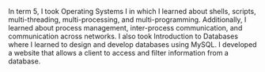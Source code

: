 In term 5, I took Operating Systems I in which I learned about shells, scripts, multi-threading, multi-processing, and multi-programming. Additionally, I learned about process management, inter-process communication, and communication across networks.
I also took Introduction to Databases where I learned to design and develop databases using MySQL. I developed a website that allows a client to access and filter information from a database.
